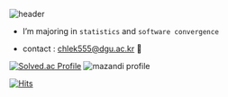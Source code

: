 <div align = left>
    
  ![header](https://capsule-render.vercel.app/api?type=Waving&color=0:c4e87d,100:ffe8db&height=280&section=header&text=🦖%20HI!%20I'M%20DAHEE%20🦖&fontSize=70)
  
  
  
- I’m majoring in `statistics` and `software convergence` 
    
- contact : chlek555@dgu.ac.kr 🎈
    
 
    
    
    
    
[![Solved.ac Profile](http://mazassumnida.wtf/api/generate_badge?boj=chlek555)](https://solved.ac/chlek555) ![mazandi profile](http://mazandi.herokuapp.com/api?handle=chlek555&theme=black)
  
    
[![Hits](https://hits.seeyoufarm.com/api/count/incr/badge.svg?url=https%3A%2F%2Fgithub.com%2Fdaheeda&count_bg=%23FCF03D&title_bg=%23000000&icon=github.svg&icon_color=%23FFFFFF&title=HITS&edge_flat=false)](https://hits.seeyoufarm.com)
